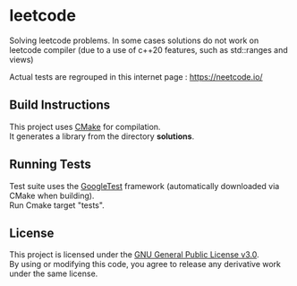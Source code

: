 # leetcode
Solving leetcode problems.
In some cases solutions do not work on leetcode compiler (due to a use of c++20 features, such as std::ranges and views)

Actual tests are regrouped in this internet page : https://neetcode.io/

## Build Instructions
This project uses [CMake](https://cmake.org/) for compilation.  
It generates a library from the directory **solutions**.

## Running Tests
Test suite uses the [GoogleTest](https://github.com/google/googletest) framework (automatically downloaded via CMake when building).  
Run Cmake target "tests".

## License
This project is licensed under the [GNU General Public License v3.0](https://www.gnu.org/licenses/gpl-3.0.html).  
By using or modifying this code, you agree to release any derivative work under the same license.